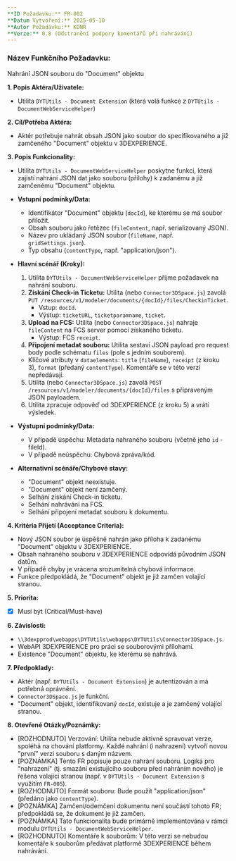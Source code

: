 ```yaml
---
**ID Požadavku:** FR-002
**Datum Vytvoření:** 2025-05-10
**Autor Požadavku:** KONR
**Verze:** 0.8 (Odstranění podpory komentářů při nahrávání)
---
```


### Název Funkčního Požadavku:
Nahrání JSON souboru do "Document" objektu

**1. Popis Aktéra/Uživatele:**
   - Utilita `DYTUtils - Document Extension` (která volá funkce z `DYTUtils - DocumentWebServiceHelper`)

**2. Cíl/Potřeba Aktéra:**
   - Aktér potřebuje nahrát obsah JSON jako soubor do specifikovaného a již zamčeného "Document" objektu v 3DEXPERIENCE.

**3. Popis Funkcionality:**
   - Utilita `DYTUtils - DocumentWebServiceHelper` poskytne funkci, která zajistí nahrání JSON dat jako souboru (přílohy) k zadanému a již zamčenému "Document" objektu.
   - **Vstupní podmínky/Data:**
     - Identifikátor "Document" objektu (`docId`), ke kterému se má soubor přiložit.
     - Obsah souboru jako řetězec (`fileContent`, např. serializovaný JSON).
     - Název pro ukládaný JSON soubor (`fileName`, např. `gridSettings.json`).
     - Typ obsahu (`contentType`, např. "application/json").
   - **Hlavní scénář (Kroky):**
     1. Utilita `DYTUtils - DocumentWebServiceHelper` přijme požadavek na nahrání souboru.
     2. **Získání Check-in Ticketu:** Utilita (nebo `Connector3DSpace.js`) zavolá `PUT /resources/v1/modeler/documents/{docId}/files/CheckinTicket`.
        - Vstup: `docId`.
        - Výstup: `ticketURL`, `ticketparamname`, `ticket`.
     3. **Upload na FCS:** Utilita (nebo `Connector3DSpace.js`) nahraje `fileContent` na FCS server pomocí získaného ticketu.
        - Výstup: FCS `receipt`.
     4. **Připojení metadat souboru:** Utilita sestaví JSON payload pro request body podle schématu `files` (pole s jedním souborem).
       - Klíčové atributy v `dataelements`: `title` (`fileName`), `receipt` (z kroku 3), `format` (předaný `contentType`). Komentáře se v této verzi nepředávají.

     5. Utilita (nebo `Connector3DSpace.js`) zavolá `POST /resources/v1/modeler/documents/{docId}/files` s připraveným JSON payloadem.
     6. Utilita zpracuje odpověď od 3DEXPERIENCE (z kroku 5) a vrátí výsledek.
   - **Výstupní podmínky/Data:**
     - V případě úspěchu: Metadata nahraného souboru (včetně jeho `id` - fileId).
     - V případě neúspěchu: Chybová zpráva/kód.
   - **Alternativní scénáře/Chybové stavy:**
     - "Document" objekt neexistuje.
     - "Document" objekt není zamčený.
     - Selhání získání Check-in ticketu.
     - Selhání nahrávání na FCS.
     - Selhání připojení metadat souboru k dokumentu.

**4. Kritéria Přijetí (Acceptance Criteria):**
   - Nový JSON soubor je úspěšně nahrán jako příloha k zadanému "Document" objektu v 3DEXPERIENCE.
   - Obsah nahraného souboru v 3DEXPERIENCE odpovídá původním JSON datům.
   - V případě chyby je vrácena srozumitelná chybová informace.
   - Funkce předpokládá, že "Document" objekt je již zamčen volající stranou.

**5. Priorita:**
   - [X] Musí být (Critical/Must-have)

**6. Závislosti:**
   - `\\3dexpprod\webapps\DYTUtils\webapps\DYTUtils\Connector3DSpace.js`.
   - WebAPI 3DEXPERIENCE pro práci se souborovými přílohami.
   - Existence "Document" objektu, ke kterému se nahrává.

**7. Předpoklady:**
   - Aktér (např. `DYTUtils - Document Extension`) je autentizován a má potřebná oprávnění.
   - `Connector3DSpace.js` je funkční.
   - "Document" objekt, identifikovaný `docId`, existuje a je zamčený volající stranou.

**8. Otevřené Otázky/Poznámky:**
   - [ROZHODNUTO] Verzování: Utilita nebude aktivně spravovat verze, spoléhá na chování platformy. Každé nahrání (i nahrazení) vytvoří novou "první" verzi souboru s daným názvem.
   - [POZNÁMKA] Tento FR popisuje pouze nahrání souboru. Logika pro "nahrazení" (tj. smazání existujícího souboru před nahráním nového) je řešena volající stranou (např. v `DYTUtils - Document Extension` s využitím `FR-005`).
   - [ROZHODNUTO] Formát souboru: Bude použit "application/json" (předáno jako `contentType`).
   - [POZNÁMKA] Zamčení/odemčení dokumentu není součástí tohoto FR; předpokládá se, že dokument je již zamčen.
   - [POZNÁMKA] Tato funkcionalita bude primárně implementována v rámci modulu `DYTUtils - DocumentWebServiceHelper`.
   - [ROZHODNUTO] Komentáře k souborům: V této verzi se nebudou komentáře k souborům předávat platformě 3DEXPERIENCE během nahrávání.
